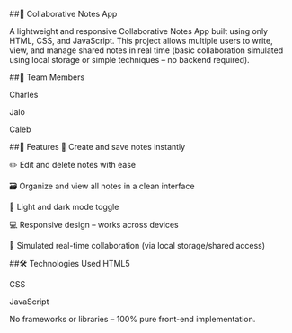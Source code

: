 ##📝 Collaborative Notes App

A lightweight and responsive Collaborative Notes App built using only HTML, CSS, and JavaScript. This project allows multiple users to write, view, and manage shared notes in real time (basic collaboration simulated using local storage or simple techniques – no backend required).

##👥 Team Members

Charles

Jalo

Caleb

##🚀 Features
🧠 Create and save notes instantly

✏️ Edit and delete notes with ease

🗃️ Organize and view all notes in a clean interface

🌙 Light and dark mode toggle

💻 Responsive design – works across devices

🔄 Simulated real-time collaboration (via local storage/shared access)

##🛠️ Technologies Used
HTML5

CSS

 JavaScript 

No frameworks or libraries – 100% pure front-end implementation.



